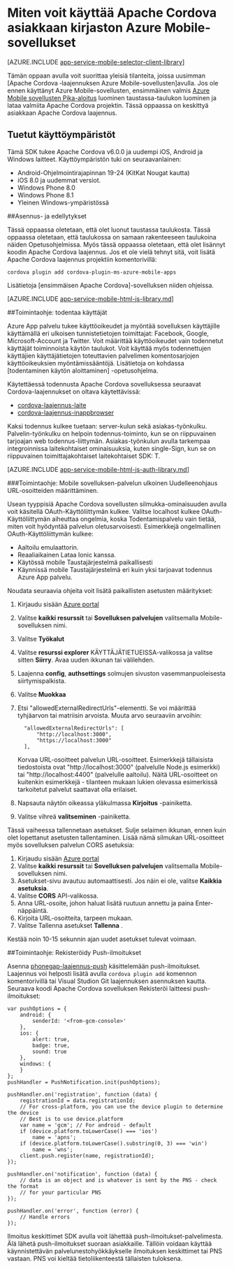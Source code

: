 <properties
    pageTitle="Opi käyttämään Apache Cordova laajennuksen for Azure-mobiilisovellukset"
    description="Opi käyttämään Apache Cordova laajennuksen for Azure-mobiilisovellukset"
    services="app-service\mobile"
    documentationCenter="javascript"
    authors="adrianhall"
    manager="erikre"
    editor=""/>

<tags
    ms.service="app-service-mobile"
    ms.workload="mobile"
    ms.tgt_pltfrm="mobile-html"
    ms.devlang="javascript"
    ms.topic="article"
    ms.date="10/01/2016"
    ms.author="adrianha"/>

# <a name="how-to-use-apache-cordova-client-library-for-azure-mobile-apps"></a>Miten voit käyttää Apache Cordova asiakkaan kirjaston Azure Mobile-sovellukset

[AZURE.INCLUDE [app-service-mobile-selector-client-library](../../includes/app-service-mobile-selector-client-library.md)]

Tämän oppaan avulla voit suorittaa yleisiä tilanteita, joissa uusimman [Apache Cordova ‑laajennuksen Azure Mobile-sovellusten]avulla. Jos ole ennen käyttänyt Azure Mobile-sovellusten, ensimmäinen valmis [Azure Mobile sovellusten Pika-aloitus] luominen taustassa-taulukon luominen ja lataa valmiita Apache Cordova projektin. Tässä oppaassa on keskittyä asiakkaan Apache Cordova laajennus.

## <a name="supported-platforms"></a>Tuetut käyttöympäristöt

Tämä SDK tukee Apache Cordova v6.0.0 ja uudempi iOS, Android ja Windows laitteet.  Käyttöympäristön tuki on seuraavanlainen:

* Android-Ohjelmointirajapinnan 19-24 (KitKat Nougat kautta)
* iOS 8.0 ja uudemmat versiot.
* Windows Phone 8.0
* Windows Phone 8.1
* Yleinen Windows-ympäristössä

##<a name="Setup"></a>Asennus- ja edellytykset

Tässä oppaassa oletetaan, että olet luonut taustassa taulukosta. Tässä oppaassa oletetaan, että taulukossa on samaan rakenteeseen taulukoina näiden Opetusohjelmissa. Myös tässä oppaassa oletetaan, että olet lisännyt koodin Apache Cordova laajennus.  Jos et ole vielä tehnyt sitä, voit lisätä Apache Cordova laajennus projektiin komentorivillä:

```
cordova plugin add cordova-plugin-ms-azure-mobile-apps
```

Lisätietoja [ensimmäisen Apache Cordova]-sovelluksen niiden ohjeissa.

[AZURE.INCLUDE [app-service-mobile-html-js-library.md](../../includes/app-service-mobile-html-js-library.md)]


##<a name="auth"></a>Toimintaohje: todentaa käyttäjät

Azure App palvelu tukee käyttöoikeudet ja myöntää sovelluksen käyttäjille käyttämällä eri ulkoisen tunnistetietojen toimittajat: Facebook, Google, Microsoft-Account ja Twitter. Voit määrittää käyttöoikeudet vain todennetut käyttäjät toiminnoista käytön taulukot. Voit käyttää myös todennettujen käyttäjien käyttäjätietojen toteuttavien palvelimen komentosarjojen käyttöoikeuksien myöntämissääntöjä. Lisätietoja on kohdassa [todentaminen käytön aloittaminen] -opetusohjelma.

Käytettäessä todennusta Apache Cordova sovelluksessa seuraavat Cordova-laajennukset on oltava käytettävissä:

* [cordova-laajennus-laite]
* [cordova-laajennus-inappbrowser]

Kaksi todennus kulkee tuetaan: server-kulun sekä asiakas-työnkulku.  Palvelin-työnkulku on helpoin todennus-toiminto, kun se on riippuvainen tarjoajan web todennus-liittymän. Asiakas-työnkulun avulla tarkempaa integroinnissa laitekohtaiset ominaisuuksia, kuten single-Sign, kun se on riippuvainen toimittajakohtaiset laitekohtaiset SDK: T.

[AZURE.INCLUDE [app-service-mobile-html-js-auth-library.md](../../includes/app-service-mobile-html-js-auth-library.md)]

###<a name="configure-external-redirect-urls"></a>Toimintaohje: Mobile sovelluksen-palvelun ulkoinen Uudelleenohjaus URL-osoitteiden määrittäminen.

Usean tyyppisiä Apache Cordova sovellusten silmukka-ominaisuuden avulla voit käsitellä OAuth-Käyttöliittymän kulkee.  Valitse localhost kulkee OAuth-Käyttöliittymän aiheuttaa ongelmia, koska Todentamispalvelu vain tietää, miten voit hyödyntää palvelun oletusarvoisesti.  Esimerkkejä ongelmallinen OAuth-Käyttöliittymän kulkee:

- Aaltoilu emulaattorin.
- Reaaliaikainen Lataa Ionic kanssa.
- Käytössä mobile Taustajärjestelmä paikallisesti
- Käynnissä mobile Taustajärjestelmä eri kuin yksi tarjoavat todennus Azure App palvelu.

Noudata seuraavia ohjeita voit lisätä paikallisten asetusten määritykset:

1. Kirjaudu sisään [Azure portal]
2. Valitse **kaikki resurssit** tai **Sovelluksen palvelujen** valitsemalla Mobile-sovelluksen nimi.
3. Valitse **Työkalut**
4. Valitse **resurssi explorer** KÄYTTÄJÄTIETUEISSA-valikossa ja valitse sitten **Siirry**.  Avaa uuden ikkunan tai välilehden.
5. Laajenna **config**, **authsettings** solmujen sivuston vasemmanpuoleisesta siirtymispalkista.
6. Valitse **Muokkaa**
7. Etsi "allowedExternalRedirectUrls"-elementti.  Se voi määrittää tyhjäarvon tai matriisin arvoista.  Muuta arvo seuraaviin arvoihin:

         "allowedExternalRedirectUrls": [
             "http://localhost:3000",
             "https://localhost:3000"
         ],

    Korvaa URL-osoitteet palvelun URL-osoitteet.  Esimerkkejä tällaisista tiedostoista ovat "http://localhost:3000" (palvelulle Node.js esimerkki) tai "http://localhost:4400" (palvelulle aaltoilu).  Näitä URL-osoitteet on kuitenkin esimerkkejä - tilanteen mukaan lukien olevassa esimerkissä tarkoitetut palvelut saattavat olla erilaiset.
8. Napsauta näytön oikeassa yläkulmassa **Kirjoitus** -painiketta.
9. Valitse vihreä **valitseminen** -painiketta.

Tässä vaiheessa tallennetaan asetukset.  Sulje selaimen ikkunan, ennen kuin olet lopettanut asetusten tallentaminen.
Lisää nämä silmukan URL-osoitteet myös sovelluksen palvelun CORS asetuksia:

1. Kirjaudu sisään [Azure portal]
2. Valitse **kaikki resurssit** tai **Sovelluksen palvelujen** valitsemalla Mobile-sovelluksen nimi.
3. Asetukset-sivu avautuu automaattisesti.  Jos näin ei ole, valitse **Kaikkia asetuksia**.
4. Valitse **CORS** API-valikossa.
5. Anna URL-osoite, johon haluat lisätä ruutuun annettu ja paina Enter-näppäintä.
6. Kirjoita URL-osoitteita, tarpeen mukaan.
7. Valitse Tallenna asetukset **Tallenna** .

Kestää noin 10-15 sekunnin ajan uudet asetukset tulevat voimaan.

##<a name="register-for-push"></a>Toimintaohje: Rekisteröidy Push-ilmoitukset

Asenna [phonegap-laajennus-push] käsittelemään push-ilmoitukset.  Laajennus voi helposti lisätä avulla `cordova plugin add` komennon komentorivillä tai Visual Studion Git laajennuksen asennuksen kautta.  Seuraava koodi Apache Cordova sovelluksen Rekisteröi laitteesi push-ilmoitukset:

```
var pushOptions = {
    android: {
        senderId: '<from-gcm-console>'
    },
    ios: {
        alert: true,
        badge: true,
        sound: true
    },
    windows: {
    }
};
pushHandler = PushNotification.init(pushOptions);

pushHandler.on('registration', function (data) {
    registrationId = data.registrationId;
    // For cross-platform, you can use the device plugin to determine the device
    // Best is to use device.platform
    var name = 'gcm'; // For android - default
    if (device.platform.toLowerCase() === 'ios')
        name = 'apns';
    if (device.platform.toLowerCase().substring(0, 3) === 'win')
        name = 'wns';
    client.push.register(name, registrationId);
});

pushHandler.on('notification', function (data) {
    // data is an object and is whatever is sent by the PNS - check the format
    // for your particular PNS
});

pushHandler.on('error', function (error) {
    // Handle errors
});
```

Ilmoitus keskittimet SDK avulla voit lähettää push-ilmoitukset-palvelimesta.  Älä lähetä push-ilmoitukset suoraan asiakkaille. Tällöin voidaan käyttää käynnistettävän palvelunestohyökkäykselle ilmoituksen keskittimet tai PNS vastaan.  PNS voi kieltää tietoliikenteestä tällaisten tuloksena.

<!-- URLs. -->
[Azure portal]: https://portal.azure.com
[Azure Mobile sovellusten Pika-aloitus]: app-service-mobile-cordova-get-started.md
[Käyttöoikeuksien käytön aloittaminen]: app-service-mobile-cordova-get-started-users.md
[Add authentication to your app]: app-service-mobile-cordova-get-started-users.md

[Apache Cordova laajennuksen for Azure-mobiilisovellukset]: https://www.npmjs.com/package/cordova-plugin-ms-azure-mobile-apps
[ensimmäinen Apache Cordova sovelluksen]: http://cordova.apache.org/#getstarted
[phonegap-facebook-plugin]: https://github.com/wizcorp/phonegap-facebook-plugin
[phonegap-laajennus-push]: https://www.npmjs.com/package/phonegap-plugin-push
[cordova-laajennus-laite]: https://www.npmjs.com/package/cordova-plugin-device
[cordova-laajennus-inappbrowser]: https://www.npmjs.com/package/cordova-plugin-inappbrowser
[Query object documentation]: https://msdn.microsoft.com/en-us/library/azure/jj613353.aspx
